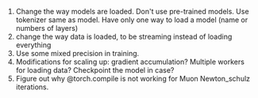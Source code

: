 1. Change the way models are loaded. Don't use pre-trained models. Use tokenizer same as model. Have only one way to load a model (name or numbers of layers)
2. change the way data is loaded, to be streaming instead of loading everything
3. Use some mixed precision in training.
4. Modifications for scaling up: gradient accumulation? Multiple workers for loading data? Checkpoint the model in case?
5. Figure out why @torch.compile is not working for Muon Newton_schulz iterations.

